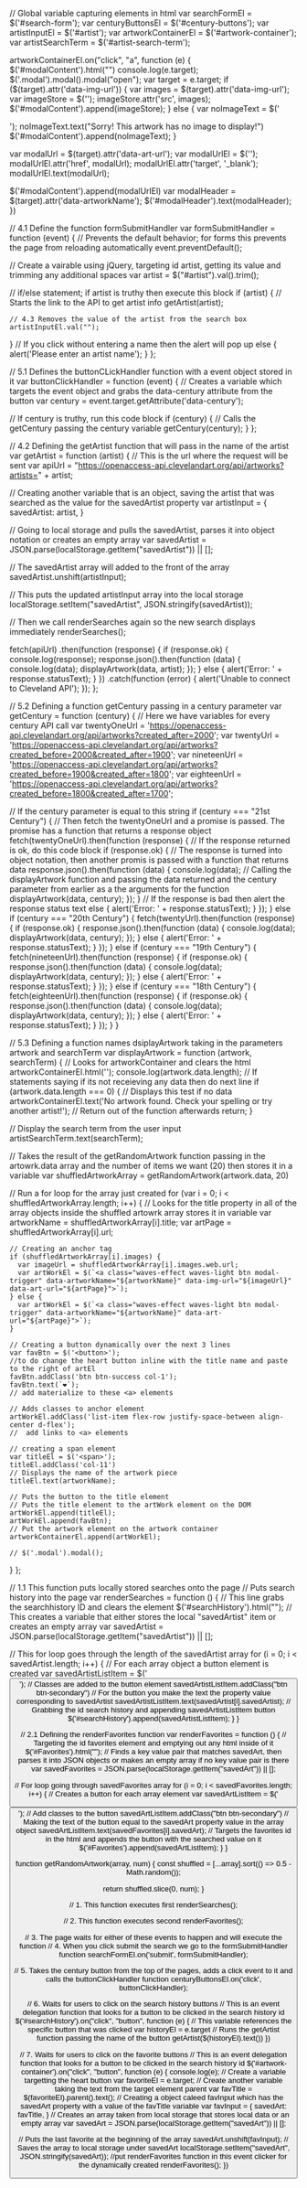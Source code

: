 // Global variable capturing elements in html
var searchFormEl = $('#search-form');
var centuryButtonsEl = $('#century-buttons');
var artistInputEl = $('#artist');
var artworkContainerEl = $('#artwork-container');
var artistSearchTerm = $('#artist-search-term');

artworkContainerEl.on("click", "a", function (e) {
  $('#modalContent').html("")
  console.log(e.target);
  $('.modal').modal().modal("open");
  var target = e.target;
  if ($(target).attr('data-img-url')) {
    var images = $(target).attr('data-img-url');
    var imageStore = $('<img>');
    imageStore.attr('src', images);
    $('#modalContent').append(imageStore);
  } else {
    var noImageText = $('<p>');
    noImageText.text("Sorry! This artwork has no image to display!")
    $('#modalContent').append(noImageText);
  }

  var modalUrl = $(target).attr('data-art-url');
  var modalUrlEl = $('<a>');
  modalUrlEl.attr('href', modalUrl);
  modalUrlEl.attr('target', '_blank');
  modalUrlEl.text(modalUrl);

  $('#modalContent').append(modalUrlEl)
  var modalHeader = $(target).attr('data-artworkName');
  $('#modalHeader').text(modalHeader);
})

// 4.1 Define the function formSubmitHandler
var formSubmitHandler = function (event) {
  // Prevents the default behavior; for forms this prevents the page from reloading automatically
  event.preventDefault();

  // Create a vairable using jQuery, targeting id artist, getting its value and trimming any additional spaces
  var artist = $("#artist").val().trim();

  // if/else statement; if artist is truthy then execute this block
  if (artist) {
    // Starts the link to the API to get artist info
    getArtist(artist);

    // 4.3 Removes the value of the artist from the search box
    artistInputEl.val("");
  }
  // If you click without entering a name then the alert will pop up
  else {
    alert('Please enter an artist name');
  }
};

// 5.1 Defines the buttonCLickHandler function with a event object stored in it
var buttonClickHandler = function (event) {
  // Creates a variable which targets the event object and grabs the data-century attribute from the button
  var century = event.target.getAttribute('data-century');

  // If century is truthy, run this code block
  if (century) {
    // Calls the getCentury passing the century variable
    getCentury(century);
  }
};

// 4.2 Defining the getArtist function that will pass in the name of the artist
var getArtist = function (artist) {
  // This is the url where the request will be sent
  var apiUrl = "https://openaccess-api.clevelandart.org/api/artworks?artists=" + artist;

  // Creating another variable that is an object, saving the artist that was searched as the value for the savedArtist property
  var artistInput = {
    savedArtist: artist,
  }

  // Going to local storage and pulls the savedArtist, parses it into object notation or creates an empty array
  var savedArtist = JSON.parse(localStorage.getItem("savedArtist")) || [];

  // The savedArtist array will added to the front of the array
  savedArtist.unshift(artistInput);

  // This puts the updated artistInput array into the local storage
  localStorage.setItem("savedArtist", JSON.stringify(savedArtist));

  // Then we call renderSearches again so the new search displays immediately
  renderSearches();

  fetch(apiUrl)
    .then(function (response) {
      if (response.ok) {
        console.log(response);
        response.json().then(function (data) {
          console.log(data);
          displayArtwork(data, artist);
        });
      } else {
        alert('Error: ' + response.statusText);
      }
    })
    .catch(function (error) {
      alert('Unable to connect to Cleveland API');
    });
};

// 5.2 Defining a function getCentury passing in a century parameter
var getCentury = function (century) {
  // Here we have variables for every century API call
  var twentyOneUrl = 'https://openaccess-api.clevelandart.org/api/artworks?created_after=2000';
  var twentyUrl = 'https://openaccess-api.clevelandart.org/api/artworks?created_before=2000&created_after=1900';
  var nineteenUrl = 'https://openaccess-api.clevelandart.org/api/artworks?created_before=1900&created_after=1800';
  var eighteenUrl = 'https://openaccess-api.clevelandart.org/api/artworks?created_before=1800&created_after=1700';

  // If the century parameter is equal to this string 
  if (century === "21st Century") {
    // Then fetch the twentyOneUrl and a promise is passed. The promise has a function that returns a response object
    fetch(twentyOneUrl).then(function (response) {
      // If the response returned is ok, do this code block
      if (response.ok) {
        // The response is turned into object notation, then another promis is passed with a function that returns data
        response.json().then(function (data) {
          console.log(data);
          // Calling the displayArtwork function and passing the data returned and the century parameter from earlier as a the arguments for the function
          displayArtwork(data, century);
        });
      } // If the response is bad then alert the response status text
      else {
        alert('Error: ' + response.statusText);
      }
    });
  } else if (century === "20th Century") {
    fetch(twentyUrl).then(function (response) {
      if (response.ok) {
        response.json().then(function (data) {
          console.log(data);
          displayArtwork(data, century);
        });
      } else {
        alert('Error: ' + response.statusText);
      }
    });
  } else if (century === "19th Century") {
    fetch(nineteenUrl).then(function (response) {
      if (response.ok) {
        response.json().then(function (data) {
          console.log(data);
          displayArtwork(data, century);
        });
      } else {
        alert('Error: ' + response.statusText);
      }
    });
  } else if (century === "18th Century") {
    fetch(eighteenUrl).then(function (response) {
      if (response.ok) {
        response.json().then(function (data) {
          console.log(data);
          displayArtwork(data, century);
        });
      } else {
        alert('Error: ' + response.statusText);
      }
    });
  }
}

// 5.3 Defining a function names dsiplayArtwork taking in the parameters artwork and searchTerm
var displayArtwork = function (artwork, searchTerm) {
  // Looks for artworkContainer and clears the html
  artworkContainerEl.html('');
  console.log(artwork.data.length);
  // If statements saying if its not receieving any data then do next line
  if (artwork.data.length === 0) {
    // Displays this test if no data
    artworkContainerEl.text('No artwork found. Check your spelling or try another artist!');
    // Return out of the function afterwards
    return;
  }

  // Display the search term from the user input
  artistSearchTerm.text(searchTerm);

  // Takes the result of the getRandomArtwork function passing in the artowrk.data array and the number of items we want (20) then stores it in a variable
  var shuffledArtworkArray = getRandomArtwork(artwork.data, 20)

  // Run a for loop for the array just created
  for (var i = 0; i < shuffledArtworkArray.length; i++) {
    // Looks for the title property in all of the array objects inside the shuffled artowrk array stores it in variable
    var artworkName = shuffledArtworkArray[i].title;
    var artPage = shuffledArtworkArray[i].url;

    // Creating an anchor tag 
    if (shuffledArtworkArray[i].images) {
      var imageUrl = shuffledArtworkArray[i].images.web.url;
      var artWorkEl = $(`<a class="waves-effect waves-light btn modal-trigger" data-artworkName="${artworkName}" data-img-url="${imageUrl}" data-art-url="${artPage}">`);
    } else {
      var artWorkEl = $(`<a class="waves-effect waves-light btn modal-trigger" data-artworkName="${artworkName}" data-art-url="${artPage}">`);
    }

    // Creating a button dynamically over the next 3 lines
    var favBtn = $('<button>');
    //to do change the heart button inline with the title name and paste to the right of artEl
    favBtn.addClass('btn btn-success col-1');
    favBtn.text(`❤️`);
    // add materialize to these <a> elements

    // Adds classes to anchor element
    artWorkEl.addClass('list-item flex-row justify-space-between align-center d-flex');
    //  add links to <a> elements

    // creating a span element
    var titleEl = $('<span>');
    titleEl.addClass('col-11')
    // Displays the name of the artwork piece
    titleEl.text(artworkName);

    // Puts the button to the title element
    // Puts the title element to the artWork element on the DOM
    artWorkEl.append(titleEl);
    artWorkEl.append(favBtn);
    // Put the artwork element on the artwork container
    artworkContainerEl.append(artWorkEl);

    // $('.modal').modal();
  }
};

// 1.1 This function puts locally stored searches onto the page
// Puts search history into the page
var renderSearches = function () {
  // This line grabs the searchhistory ID and clears the element
  $('#searchHistory').html("");
  // This creates a variable that either stores the local "savedArtist" item or creates an empty array
  var savedArtist = JSON.parse(localStorage.getItem("savedArtist")) || [];

  // This for loop goes through the length of the savedArtist array
  for (i = 0; i < savedArtist.length; i++) {
    // For each array object a button element is created
    var savedArtistListItem = $('<button>');
    // Classes are added to the button element
    savedArtistListItem.addClass("btn btn-secondary")
    // For the button you make the text the property value corresponding to savedArtist
    savedArtistListItem.text(savedArtist[i].savedArtist);
    // Grabbing the id search history and appending savedArtistListItem button
    $('#searchHistory').append(savedArtistListItem);
  }
}

// 2.1 Defining the renderFavorites function
var renderFavorites = function () {
  // Targeting the id favorites element and emptying out any html inside of it
  $('#Favorites').html("");
  // Finds a key value pair that matches savedArt, then parses it into JSON objects or makes an empty array if no key value pair is there 
  var savedFavorites = JSON.parse(localStorage.getItem("savedArt")) || [];

  // For loop going through savedFavorites array
  for (i = 0; i < savedFavorites.length; i++) {
    // Creates a button for each array element
    var savedArtListItem = $('<button>');
    // Add classes to the button
    savedArtListItem.addClass("btn btn-secondary")
    // Making the text of the button equal to the savedArt property value in the array object
    savedArtListItem.text(savedFavorites[i].savedArt);
    // Targets the favorites id in the html and appends the button with the searched value on it
    $('#Favorites').append(savedArtListItem);
  }
}

function getRandomArtwork(array, num) {
  const shuffled = [...array].sort(() => 0.5 - Math.random());

  return shuffled.slice(0, num);
}

// 1. This function executes first
renderSearches();

// 2. This function executes second
renderFavorites();

// 3. The page waits for either of these events to happen and will execute the function
// 4. When you click submit the search we go to the formSubmitHandler function
searchFormEl.on('submit', formSubmitHandler);

// 5. Takes the century button from the top of the pages, adds a click event to it and calls the buttonClickHandler function
centuryButtonsEl.on('click', buttonClickHandler);

// 6. Waits for users to click on the search history buttons
// This is an event delegation function that looks for a button to be clicked in the search history id
$('#searchHistory').on("click", "button", function (e) {
  // This variable references the specific button that was clicked
  var historyEl = e.target
  // Runs the getArtist function passing the name of the button
  getArtist($(historyEl).text())
})

// 7. Waits for users to click on the favorite buttons
// This is an event delegation function that looks for a button to be clicked in the search history id
$('#artwork-container').on("click", "button", function (e) {
  console.log(e);
  // Create a variable targetting the heart button
  var favoriteEl = e.target;
  // Create another variable taking the text from the target element parent
  var favTitle = $(favoriteEl).parent().text();
  // Creating a object caleed favInput which has the savedArt property with a value of the favTitle variable
  var favInput = {
    savedArt: favTitle,
  }
  // Creates an array taken from local storage that stores local data or an empty array
  var savedArt = JSON.parse(localStorage.getItem("savedArt")) || [];

  // Puts the last favorite at the beginning of the array
  savedArt.unshift(favInput);
  // Saves the array to local storage under savedArt
  localStorage.setItem("savedArt", JSON.stringify(savedArt));
  //put renderFavorites function in this event clicker for the dynamically created
  renderFavorites();
})
